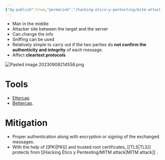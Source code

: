 ```yaml
---
{"dg-publish":true,"permalink":"/hacking-etico-y-pentesting/mitm-attack/","hide":"true"}
---
```


- Man in the middle
- Attacker site between the target and the server
- Can change the info
- Sniffing can be used
- Relatively simple to carry out if the two parties do **not confirm the authenticity and integrity** of each message.
- Affect **cleartext protocols**

![Pasted image 20230908214558.png](/img/user/Hacking%20%C3%89tico%20y%20Pentesting/attachments/Pasted%20image%2020230908214558.png)
# Tools
- [Ettercap](https://www.ettercap-project.org)
- [Bettercap](https://www.bettercap.org).
# Mitigation
- Proper authentication along with encryption or signing of the exchanged messages.
- With the help of [[PKI\|PKI]] and trusted root certificates, [[TLS\|TLS]] protects from [[Hacking Ético y Pentesting/MITM attack\|MITM attack]] .